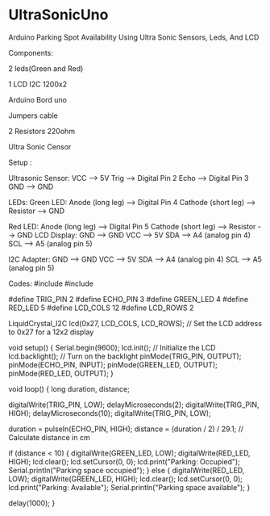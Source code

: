 # UltraSonicUno
Arduino Parking Spot Availability Using Ultra Sonic Sensors, Leds, And LCD

Components:

<p>2 leds(Green and Red)</p>
<P>1 LCD I2C 1200x2</P>
<p>Arduino Bord uno</p>
<p>Jumpers cable</p>
<p>2 Resistors 220ohm </p>
<p>Ultra Sonic Censor</p> 

<p>Setup :

Ultrasonic Sensor:
 VCC --> 5V
 Trig --> Digital Pin 2
 Echo --> Digital Pin 3
 GND --> GND
<p/>

<p>
 LEDs:
 Green LED:
  Anode (long leg) --> Digital Pin 4
  Cathode (short leg) --> Resistor --> GND

 Red LED:
  Anode (long leg) --> Digital Pin 5
  Cathode (short leg) --> Resistor --> GND
LCD Display:
 GND --> GND
 VCC --> 5V
 SDA --> A4 (analog pin 4)
 SCL --> A5 (analog pin 5)

 I2C Adapter:
 GND --> GND
 VCC --> 5V
 SDA --> A4 (analog pin 4)
 SCL --> A5 (analog pin 5)

</p>

<p>
 Codes:
 #include <Wire.h>
#include <LiquidCrystal_I2C.h>

#define TRIG_PIN 2
#define ECHO_PIN 3
#define GREEN_LED 4
#define RED_LED 5
#define LCD_COLS 12
#define LCD_ROWS 2

LiquidCrystal_I2C lcd(0x27, LCD_COLS, LCD_ROWS);  // Set the LCD address to 0x27 for a 12x2 display

void setup() {
  Serial.begin(9600);
  lcd.init();  // Initialize the LCD
  lcd.backlight();  // Turn on the backlight
  pinMode(TRIG_PIN, OUTPUT);
  pinMode(ECHO_PIN, INPUT);
  pinMode(GREEN_LED, OUTPUT);
  pinMode(RED_LED, OUTPUT);
}

void loop() {
  long duration, distance;

  digitalWrite(TRIG_PIN, LOW);
  delayMicroseconds(2);
  digitalWrite(TRIG_PIN, HIGH);
  delayMicroseconds(10);
  digitalWrite(TRIG_PIN, LOW);

  duration = pulseIn(ECHO_PIN, HIGH);
  distance = (duration / 2) / 29.1; // Calculate distance in cm

  if (distance < 10) {
    digitalWrite(GREEN_LED, LOW);
    digitalWrite(RED_LED, HIGH);
    lcd.clear();
    lcd.setCursor(0, 0);
    lcd.print("Parking: Occupied");
    Serial.println("Parking space occupied");
  } else {
    digitalWrite(RED_LED, LOW);
    digitalWrite(GREEN_LED, HIGH);
    lcd.clear();
    lcd.setCursor(0, 0);
    lcd.print("Parking: Available");
    Serial.println("Parking space available");
  }

  delay(1000);
}

</p>
